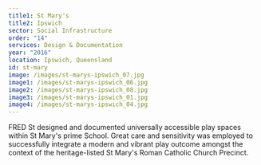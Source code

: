 ```yaml
---
title1: St Mary's
title2: Ipswich
sector: Social Infrastructure
order: "14"
services: Design & Documentation
year: "2016"
location: Ipswich, Queensland
id: st-mary
image: /images/st-marys-ipswich_07.jpg
image1: /images/st-marys-ipswich_06.jpg
image2: /images/st-marys-ipswich_08.jpg
image3: /images/st-marys-ipswich_01.jpg
image4: /images/st-marys-ipswich_04.jpg
---
```

FRED St designed and documented universally accessible play spaces
within St Mary's prime School. Great care and sensitivity was employed to
successfully integrate a modern and vibrant play outcome amongst the context
of the heritage-listed St Mary's Roman Catholic Church Precinct.